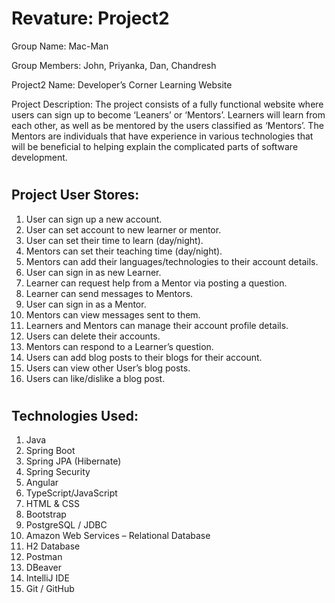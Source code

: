 # Revature: Project2

Group Name:		Mac-Man

Group Members:	John, Priyanka, Dan, Chandresh

Project2 Name:	Developer’s Corner Learning Website

Project Description:
	The project consists of a fully functional website where users can sign up to become ‘Leaners’ or ‘Mentors’. Learners will learn from each other, as well as be mentored by the users classified as ‘Mentors’. The Mentors are individuals that have experience in various technologies that will be beneficial to helping explain the complicated parts of software development.

#

## Project User Stores:
1)	User can sign up a new account.
2)	User can set account to new learner or mentor.
3)	User can set their time to learn (day/night).
4)	Mentors can set their teaching time (day/night).
5)	Mentors can add their languages/technologies to their account details.
6)	User can sign in as new Learner.
7)	Learner can request help from a Mentor via posting a question.
8)	Learner can send messages to Mentors.
9)	User can sign in as a Mentor.
10)	Mentors can view messages sent to them.
11)	Learners and Mentors can manage their account profile details.
12)	Users can delete their accounts.
13)	Mentors can respond to a Learner’s question.
14)	Users can add blog posts to their blogs for their account.
15)	Users can view other User’s blog posts.
16)	Users can like/dislike a blog post.
 
#

## Technologies Used:
1)	Java
2)	Spring Boot
3)	Spring JPA (Hibernate)
4)	Spring Security
5)	Angular
6)	TypeScript/JavaScript
7)	HTML & CSS
8)	Bootstrap
9)	PostgreSQL / JDBC
10)	Amazon Web Services – Relational Database
11)	H2 Database
12)	Postman
13)	DBeaver
14)	IntelliJ IDE
15)	Git / GitHub

